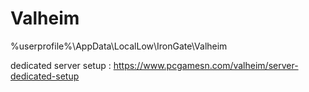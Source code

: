 # Valheim
 
%userprofile%\AppData\LocalLow\IronGate\Valheim


dedicated server setup : https://www.pcgamesn.com/valheim/server-dedicated-setup
